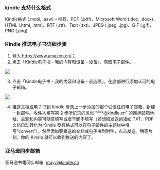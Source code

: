 <!--
abbrlink: oe3id29b
-->

### kindle 支持什么格式

Kindle格式 (.mobi, .azw) – 推荐、PDF (.pdf)、Microsoft Word (.doc, .docx)、HTML (.html, .htm)、RTF (.rtf)、Text (.txt)、JPEG (.jpeg, .jpg)、GIF (.gif)、PNG (.png)

### Kindle 推送电子书详细步骤

1. 登入 https://www.amazon.cn/；
2. 点击「Kindle电子书 - 我的内容和设备 - 设备」，获取电子邮件。

![](http://with.muyunyun.cn/64ddf19d3eb4671c467d63f64e21eeb4.jpg-400)

3. 点击「Kindle电子书 - 我的内容和设备 - 首选项」，在底部进行添加认可的电子邮箱。

![](http://with.muyunyun.cn/f2127a243856e8080f036f18eddb142c.jpg-400)

4. 推送文档或电子书到 Kindle 登录上一步添加的那个受信任的电子邮箱，新建一封邮件。收件人填写第 2 步所记录的类似 “***@kindle.cn” 的目标邮箱地址，主题和内容可随意填写或者干脆不填写（若想把发送的诸如 TXT、PDF 文档自动转化为 Kindle 专有格式可以在电子邮件的主题栏中填写”convert”）。然后添加要推送的文档或电子书到附件，点击发送。稍等片刻，你的 Kindle 就可以收到推送的内容了。

### 亚马逊同步邮箱

亚马逊书籍同步邮箱: muyy@kindle.cn
